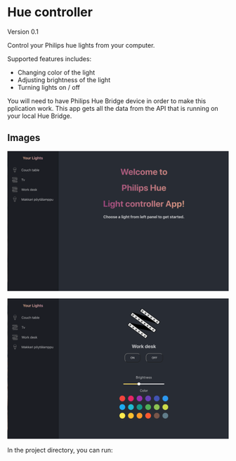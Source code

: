 # Hue controller

Version 0.1

Control your Philips hue lights from your computer. 

Supported features includes:  
- Changing color of the light
- Adjusting brightness of the light  
- Turning lights on / off

You will need to have Philips Hue Bridge device in order to make this pplication work. This app gets all the data from the API that is running on your local Hue Bridge.

## Images

![Image of single light view](public/frontpage.png)

![Image of single light view](public/workdesk.png)

In the project directory, you can run:

